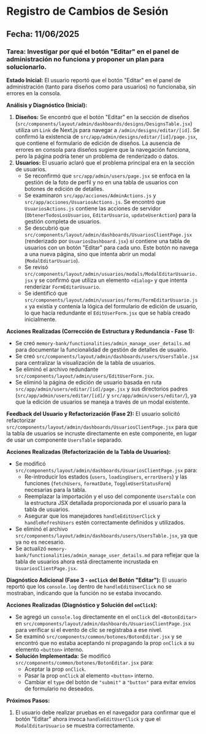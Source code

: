 # Registro de Cambios de Sesión

## Fecha: 11/06/2025

### Tarea: Investigar por qué el botón "Editar" en el panel de administración no funciona y proponer un plan para solucionarlo.

**Estado Inicial:**
El usuario reportó que el botón "Editar" en el panel de administración (tanto para diseños como para usuarios) no funcionaba, sin errores en la consola.

**Análisis y Diagnóstico (Inicial):**
1.  **Diseños:** Se encontró que el botón "Editar" en la sección de diseños (`src/components/layout/admin/dashboards/designs/DesignsTable.jsx`) utiliza un `Link` de Next.js para navegar a `/admin/designs/editar/[id]`. Se confirmó la existencia de `src/app/admin/designs/editar/[id]/page.jsx`, que contiene el formulario de edición de diseños. La ausencia de errores en consola para diseños sugiere que la navegación funciona, pero la página podría tener un problema de renderizado o datos.
2.  **Usuarios:** El usuario aclaró que el problema principal era en la sección de usuarios.
    *   Se reconfirmó que `src/app/admin/users/page.jsx` se enfoca en la gestión de la foto de perfil y no en una tabla de usuarios con botones de edición de detalles.
    *   Se examinaron `src/app/acciones/AdminActions.js` y `src/app/acciones/UsuariosActions.js`. Se encontró que `UsuariosActions.js` contiene las acciones de servidor (`ObtenerTodosLosUsuarios`, `EditarUsuario`, `updateUserAction`) para la gestión completa de usuarios.
    *   Se descubrió que `src/components/layout/admin/dashboards/UsuariosClientPage.jsx` (renderizado por `UsuariosDashboard.jsx`) *sí* contiene una tabla de usuarios con un botón "Editar" para cada uno. Este botón no navega a una nueva página, sino que intenta abrir un modal (`ModalEditarUsuario`).
    *   Se revisó `src/components/layout/admin/usuarios/modals/ModalEditarUsuario.jsx` y se confirmó que utiliza un elemento `<dialog>` y que intenta renderizar `FormEditarUsuario`.
    *   Se identificó que `src/components/layout/admin/usuarios/forms/FormEditarUsuario.jsx` ya existía y contenía la lógica del formulario de edición de usuario, lo que hacía redundante el `EditUserForm.jsx` que se había creado inicialmente.

**Acciones Realizadas (Corrección de Estructura y Redundancia - Fase 1):**
*   Se creó `memory-bank/functionalities/admin_manage_user_details.md` para documentar la funcionalidad de gestión de detalles de usuario.
*   Se creó `src/components/layout/admin/dashboards/users/UsersTable.jsx` para centralizar la visualización de la tabla de usuarios.
*   Se eliminó el archivo redundante `src/components/layout/admin/users/EditUserForm.jsx`.
*   Se eliminó la página de edición de usuario basada en ruta `src/app/admin/users/editar/[id]/page.jsx` y sus directorios padres (`src/app/admin/users/editar/[id]/` y `src/app/admin/users/editar/`), ya que la edición de usuarios se maneja a través de un modal existente.

**Feedback del Usuario y Refactorización (Fase 2):**
El usuario solicitó refactorizar `src/components/layout/admin/dashboards/UsuariosClientPage.jsx` para que la tabla de usuarios se incruste directamente en este componente, en lugar de usar un componente `UsersTable` separado.

**Acciones Realizadas (Refactorización de la Tabla de Usuarios):**
*   Se modificó `src/components/layout/admin/dashboards/UsuariosClientPage.jsx` para:
    *   Re-introducir los estados (`users`, `loadingUsers`, `errorUsers`) y las funciones (`fetchUsers`, `formatDate`, `ToggleUserStatusForm`) necesarias para la tabla.
    *   Reemplazar la importación y el uso del componente `UsersTable` con la estructura JSX detallada proporcionada por el usuario para la tabla de usuarios.
    *   Asegurar que los manejadores `handleEditUserClick` y `handleRefreshUsers` estén correctamente definidos y utilizados.
*   Se eliminó el archivo `src/components/layout/admin/dashboards/users/UsersTable.jsx`, ya que ya no es necesario.
*   Se actualizó `memory-bank/functionalities/admin_manage_user_details.md` para reflejar que la tabla de usuarios ahora está directamente incrustada en `UsuariosClientPage.jsx`.

**Diagnóstico Adicional (Fase 3 - `onClick` del Botón "Editar"):**
El usuario reportó que los `console.log` dentro de `handleEditUserClick` no se mostraban, indicando que la función no se estaba invocando.

**Acciones Realizadas (Diagnóstico y Solución del `onClick`):**
*   Se agregó un `console.log` directamente en el `onClick` del `<BotonEditar>` en `src/components/layout/admin/dashboards/UsuariosClientPage.jsx` para verificar si el evento de clic se registraba a ese nivel.
*   Se examinó `src/components/common/botones/BotonEditar.jsx` y se encontró que no estaba aceptando ni propagando la prop `onClick` a su elemento `<button>` interno.
*   **Solución Implementada:** Se modificó `src/components/common/botones/BotonEditar.jsx` para:
    *   Aceptar la prop `onClick`.
    *   Pasar la prop `onClick` al elemento `<button>` interno.
    *   Cambiar el `type` del botón de `"submit"` a `"button"` para evitar envíos de formulario no deseados.

**Próximos Pasos:**
1.  El usuario debe realizar pruebas en el navegador para confirmar que el botón "Editar" ahora invoca `handleEditUserClick` y que el `ModalEditarUsuario` se muestra correctamente.
